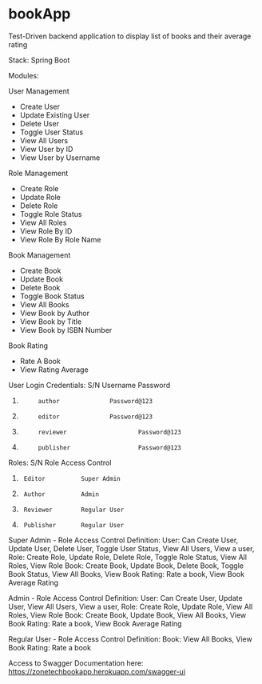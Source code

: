 # bookApp
Test-Driven backend application to display list of books and their average rating

Stack: Spring Boot

Modules:

User Management
- Create User
- Update Existing User
- Delete User
- Toggle User Status
- View All Users
- View User by ID
- View User by Username

Role Management
- Create Role
- Update Role
- Delete Role
- Toggle Role Status
- View All Roles
- View Role By ID
- View Role By Role Name

Book Management
- Create Book
- Update Book
- Delete Book
- Toggle Book Status
- View All Books
- View Book by Author
- View Book by Title
- View Book by ISBN Number

Book Rating
- Rate A Book
- View Rating Average

User Login Credentials:
S/N	        Username			Password
1. 	        author				Password@123
2.		    editor				Password@123
3.		    reviewer			        Password@123
4.		    publisher			        Password@123

Roles:
S/N		Role			Access Control	
1.		Editor			Super Admin 		
2.		Author			Admin
3. 		Reviewer		Regular User
4.		Publisher		Regular User


Super Admin - Role Access Control Definition:
User: 	Can Create User, Update User, Delete User, Toggle User Status, View All Users, View a user, 
Role: 	Create Role, Update Role, Delete Role, Toggle Role Status, View All Roles, View Role
Book: 	Create Book, Update Book, Delete Book, Toggle Book Status, View All Books, View Book
Rating:	Rate a book, View Book Average Rating
 
 
Admin -  Role Access Control Definition: 
User: 	Can Create User, Update User, View All Users, View a user, 
Role: 	Create Role, Update Role, View All Roles, View Role
Book: 	Create Book, Update Book, View All Books, View Book
Rating:	Rate a book, View Book Average Rating
 
Regular User - Role Access Control Definition:
Book: 	View All Books, View Book
Rating:	Rate a book

Access to Swagger Documentation here: https://zonetechbookapp.herokuapp.com/swagger-ui


